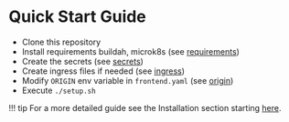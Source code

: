 # Quick Start Guide

- Clone this repository
- Install requirements buildah, microk8s (see [requirements](requirements.md))
- Create the secrets (see [secrets](secrets.md))
- Create ingress files if needed (see [ingress](ingress.md))
- Modify `ORIGIN` env variable in `frontend.yaml` (see [origin](frontend_origin.md))
- Execute `./setup.sh`

!!! tip
    For a more detailed guide see the Installation section starting [here](requirements.md).